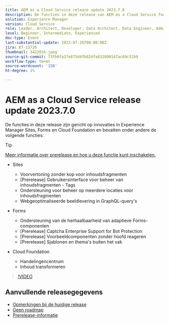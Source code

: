 ```yaml
---
title: AEM as a Cloud Service release update 2023.7.0
description: De functies in deze release van AEM as a Cloud Service focus op innovaties van Experience Manager Sites, Forms en Cloud Foundation.
solution: Experience Manager
version: Cloud Service
role: Leader, Architect, Developer, Data Architect, Data Engineer, Admin, User
level: Beginner, Intermediate, Experienced
doc-type: Event
last-substantial-update: 2023-07-26T00:00:00Z
jira: KT-13726
thumbnail: 3422016.jpeg
source-git-commit: 73fb6fa37e875d4fb824fa632090147ac69c51b9
workflow-type: tm+mt
source-wordcount: '158'
ht-degree: 1%

---
```



# AEM as a Cloud Service release update 2023.7.0

De functies in deze release zijn gericht op innovaties in Experience Manager Sites, Forms en Cloud Foundation en bevatten onder andere de volgende functies:

>[!TIP]
>
>[Meer informatie over prerelease en hoe u deze functie kunt inschakelen.](https://experienceleague.adobe.com/docs/experience-manager-cloud-service/content/release-notes/prerelease.html)

* Sites
   * Voorvertoning zonder kop voor inhoudsfragmenten
   * [Prerelease] Gebruikersinterface voor beheer van inhoudsfragmenten - Tags
   * Ondersteuning voor beheer op meerdere locaties voor inhoudsfragmenten
   * Webgeoptimaliseerde beeldlevering in GraphQL-query&#39;s

* Forms
   * Ondersteuning van de herhaalbaarheid van adaptieve Forms-componenten
   * [Prerelease] Captcha Enterprise Support for Bot Protection
   * [Prerelease] Voorbeeldcomponenten zonder hoofd reageren
   * [Prerelease] Sjablonen en thema&#39;s buiten het vak

* Cloud Foundation
   * Handelingencentrum
   * Inhoud transformeren

>[!VIDEO](https://video.tv.adobe.com/v/3422016/?learn=on)


<!-- Have questions about the release?  Discuss the release in [Experience League Communities](https://adobe.ly/444zA4U) -->

## Aanvullende releasegegevens

* [Opmerkingen bij de huidige release](https://experienceleague.adobe.com/docs/experience-manager-cloud-service/content/release-notes/home.html)
* [Geen roadmap](https://experienceleague.adobe.com/docs/experience-manager-release-information/aem-release-updates/update-releases-roadmap.html)
* [Prerelease-informatie](https://experienceleague.adobe.com/docs/experience-manager-cloud-service/content/release-notes/prerelease.html)
